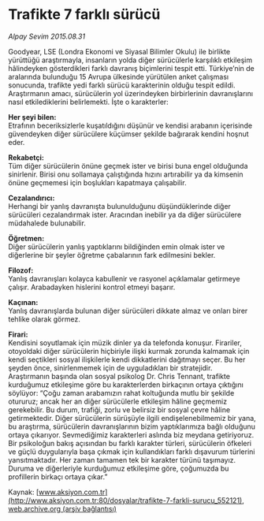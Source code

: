 # Trafikte 7 farklı sürücü

*Alpay Sevim 2015.08.31*

<div class="pNewsDetailMainContent" itemprop="articleBody">
 <p>
  Goodyear, LSE (Londra Ekonomi ve Siyasal Bilimler Okulu) ile birlikte yürüttüğü araştırmayla, insanların yolda diğer sürücülerle karşılıklı etkileşim hâlindeyken gösterdikleri farklı davranış biçimlerini tespit etti. Türkiye’nin de aralarında bulunduğu 15 Avrupa ülkesinde yürütülen anket çalışması sonucunda, trafikte yedi farklı sürücü karakterinin olduğu tespit edildi. Araştırmanın amacı, sürücülerin yol üzerindeyken birbirlerinin davranışlarını nasıl etkilediklerini belirlemekti. İşte o karakterler:
 </p>
 <p>
  <strong>
   Her şeyi bilen:
  </strong>
  <br/>
  Etrafının beceriksizlerle kuşatıldığını düşünür ve kendisi arabanın içerisinde güvendeyken diğer sürücülere küçümser şekilde bağırarak kendini hoşnut eder.
 </p>
 <p>
  <strong>
   Rekabetçi:
  </strong>
  <br/>
  Tüm diğer sürücülerin önüne geçmek ister ve birisi buna engel olduğunda sinirlenir. Birisi onu sollamaya çalıştığında hızını artırabilir ya da kimsenin önüne geçmemesi için boşlukları kapatmaya çalışabilir.
 </p>
 <p>
  <strong>
   Cezalandırıcı:
  </strong>
  <br/>
  Herhangi bir yanlış davranışta bulunulduğunu düşündüklerinde diğer sürücüleri cezalandırmak ister. Aracından inebilir ya da diğer sürücülere müdahalede bulunabilir.
 </p>
 <p>
  <strong>
   Öğretmen:
  </strong>
  <br/>
  Diğer sürücülerin yanlış yaptıklarını bildiğinden emin olmak ister ve diğerlerine bir şeyler öğretme çabalarının fark edilmesini bekler.
 </p>
 <p>
  <strong>
   Filozof:
  </strong>
  <br/>
  Yanlış davranışları kolayca kabullenir ve rasyonel açıklamalar getirmeye çalışır. Arabadayken hislerini kontrol etmeyi başarır.
 </p>
 <p>
  <strong>
   Kaçınan:
  </strong>
  <br/>
  Yanlış davranışlarda bulunan diğer sürücüleri dikkate almaz ve onları birer tehlike olarak görmez.
 </p>
 <p>
  <strong>
   Firari:
  </strong>
  <br/>
  Kendisini soyutlamak için müzik dinler ya da telefonda konuşur. Firariler, otoyoldaki diğer sürücülerin hiçbiriyle ilişki kurmak zorunda kalmamak için kendi seçtikleri sosyal ilişkilerle kendi dikkatlerini dağıtmayı seçer. Bu her şeyden önce, sinirlenmemek için de uyguladıkları bir stratejidir.     Araştırmanın başında olan sosyal psikolog Dr. Chris Tennant, trafikte kurduğumuz etkileşime göre bu karakterlerden birkaçının ortaya çıktığını söylüyor: “Çoğu zaman arabamızın rahat koltuğunda mutlu bir şekilde otururuz; ancak her an diğer sürücülerle etkileşim hâline geçmemiz gerekebilir. Bu durum, trafiği, zorlu ve belirsiz bir sosyal çevre hâline getirmektedir. Diğer sürücülerin sürüşüyle ilgili endişelenebilmemiz bir yana, bu araştırma, sürücülerin davranışlarının bizim yaptıklarımıza bağlı olduğunu ortaya çıkarıyor. Sevmediğimiz karakterleri aslında biz meydana getiriyoruz. Bir psikoloğun bakış açısından bu farklı karakter türleri, sürücülerin öfkeleri ve güçlü duygularıyla başa çıkmak için kullandıkları farklı dışavurum türlerini yansıtmaktadır. Her zaman tamamen tek bir karakter türünü taşımayız. Duruma ve diğerleriyle kurduğumuz etkileşime göre, çoğumuzda bu profillerin birkaçı ortaya çıkar.”
 </p>
</div>


Kaynak: [www.aksiyon.com.tr](http://www.aksiyon.com.tr:80/dosyalar/trafikte-7-farkli-surucu_552121), [web.archive.org (arşiv bağlantısı)](http://web.archive.org/web/20150903054322/http://www.aksiyon.com.tr:80/dosyalar/trafikte-7-farkli-surucu_552121)
